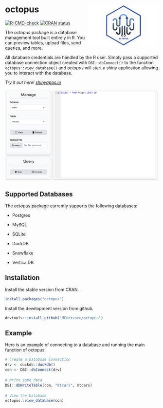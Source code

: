 
<!-- README.md is generated from README.Rmd. Please edit that file -->

# octopus <img src="https://raw.githubusercontent.com/MCodrescu/octopus/main/images/octopus_logo.png" align="right" height="138px"/>

<!-- badges: start -->

[![R-CMD-check](https://github.com/MCodrescu/octopus/actions/workflows/R-CMD-check.yaml/badge.svg)](https://github.com/MCodrescu/octopus/actions/workflows/R-CMD-check.yaml)
[![CRAN
status](https://www.r-pkg.org/badges/version/octopus)](https://CRAN.R-project.org/package=octopus)

<!-- badges: end -->
<!-- change -->

The *octopus* package is a database management tool built entirely in R.
You can preview tables, upload files, send queries, and more.

All database credentials are handled by the R user. Simply pass a
supported database connection object created with `DBI::dbConnect()` to
the function `octopus::view_database()` and *octopus* will start a shiny
application allowing you to interact with the database.

*Try it out here!
[shinyapps.io](https://zszxyy-marcus-codrescu.shinyapps.io/octopusconceptapp/)*

![](https://raw.githubusercontent.com/MCodrescu/octopus/da65cdba6ce2362c7b8c21cd2cf309a3cfcbb17b/images/octopusMainPage3.png)

## Supported Databases

The *octopus* package currently supports the following databases:

- Postgres

- MySQL

- SQLite

- DuckDB

- Snowflake

- Vertica DB

## Installation

Install the stable version from CRAN.

``` r
install.packages("octopus")
```

Install the development version from github.

``` r
devtools::install_github("MCodrescu/octopus")
```

## Example

Here is an example of connecting to a database and running the main
function of octopus.

``` r
# Create a Database Connection
drv <- duckdb::duckdb()
con <- DBI::dbConnect(drv)

# Write some data
DBI::dbWriteTable(con, "mtcars", mtcars)

# View the Database
octopus::view_database(con)
```
